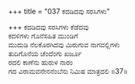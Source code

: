 +++
title = "037 ಕದಡಿದವು ಸರಸಿಗಳು"

+++
ಕದಡಿದವು ಸರಸಿಗಳು ಕೆಡೆದವು   
ಕದಳಿಗಳು ಗೊನೆಸಹಿತ ಮುಂಡಿಗೆ  
ಮುದುಡಿ ನೆಲಕೊರಗಿದವು ಮಿರುಗುವ ನಾಗವಲ್ಲಿಗಳು   
ತುದಿಗೊನೆಯ ಚೆಂದೆಂಗು ಖರ್ಜೂ  
ರದಲಿ ಕಾಣೆನು ಹುರುಳ ನಾರಂ  
ಗದ ವಿರಾಮವನೇನನೆಂಬೆನು ನಿಮಿಷ ಮಾತ್ರದಲಿ      ॥37॥